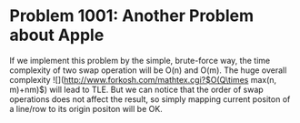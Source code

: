 # Problem 1001: Another Problem about Apple

If we implement this problem by the simple, brute-force way, the time complexity
of two swap operation will be O(n) and O(m). The huge overall complexity
![](http://www.forkosh.com/mathtex.cgi?$O(Q\times max(n, m)+nm)$) will lead to TLE.
But we can notice that the order of swap operations does not affect the result, so
simply mapping current positon of a line/row to its origin positon will be OK.
